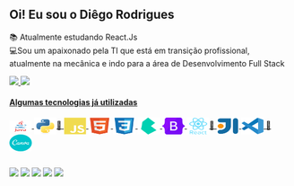 ## Oi! Eu sou o Diêgo Rodrigues
📚 Atualmente estudando React.Js <br>
💻Sou um apaixonado pela TI que está em transição profissional, atualmente na mecânica e indo para a área de Desenvolvimento Full Stack

<div>
  <a href="https://github.com/diegorofe">
  <img height="180em" src="https://github-readme-stats.vercel.app/api?username=diegorofe&show_icons=true&theme=white&include_all_commits=true&count_private=true"/>
  <img height="180em" src="https://github-readme-stats.vercel.app/api/top-langs/?username=diegorofe&layout=compact&langs_count=7&theme=white"/>
</div>
 
  #### Algumas tecnologias já utilizadas 
<div style="display: inline_block">
   <img align="center" alt="Diego-Java" height="20" width="40"   src="https://github.com/devicons/devicon/blob/master/icons/java/java-original-wordmark.svg">  
    <img align="center" alt="Diego-Python" height="30" width="40" src="https://raw.githubusercontent.com/devicons/devicon/master/icons/python/python-original.svg">🔸
      <img align="center" alt="Diego-Js" height="30" width="40" src="https://raw.githubusercontent.com/devicons/devicon/master/icons/javascript/javascript-plain.svg">
  <img align="center" alt="Diego-HTML" height="30" width="40" src="https://raw.githubusercontent.com/devicons/devicon/master/icons/html5/html5-original.svg">
  <img align="center" alt="Diego-CSS" height="30" width="40" src="https://raw.githubusercontent.com/devicons/devicon/master/icons/css3/css3-original.svg">
   <img align="center" alt="Diego-CSS" height="30" width="40" src="https://github.com/devicons/devicon/blob/master/icons/bulma/bulma-plain.svg">
    <img align="center" alt="Diego-Bootstrap" height="30" width="40" src="https://github.com/devicons/devicon/blob/master/icons/bootstrap/bootstrap-original.svg">
  <img align="center" alt="Diego-Bootstrap" height="30" width="40" src="https://github.com/devicons/devicon/blob/master/icons/react/react-original-wordmark.svg">🔸
      <img align="center" alt="Diego-InteliJ" height="30" width="40" src="https://github.com/devicons/devicon/blob/master/icons/intellij/intellij-original.svg">
  <img align="center" alt="Diego-Vscode" height="30" width="40" src="https://github.com/devicons/devicon/blob/master/icons/vscode/vscode-original.svg"> 🔸
  <img align="center" alt="Diego-Canva" height="30" width="40" src="https://github.com/devicons/devicon/blob/master/icons/canva/canva-original.svg">



  


   
</div>

  
 ##

<div>
  <a href="https://www.instagram.com/diego_rofe/" target="_blank"><img src="https://img.shields.io/badge/-Instagram-%23E4405F?style=for-the-badge&logo=instagram&logoColor=white" target="_blank"></a>
  <a href="https://discord.com/channels/@me" target="_blank"><img src="https://img.shields.io/badge/Discord-7289DA?style=for-the-badge&logo=discord&logoColor=white" target="_blank"></a> 
  <a href = "mailto:diegorf55@gmail.com"><img src="https://img.shields.io/badge/-Gmail-%23333?style=for-the-badge&logo=gmail&logoColor=white" target="_blank"></a>
  <a href="https://www.linkedin.com/in/di%C3%AAgo-rodrigues-4a66b239/" target="_blank"><img src="https://img.shields.io/badge/-LinkedIn-%230077B5?style=for-the-badge&logo=linkedin&logoColor=white" target="_blank"></a>
    <a href="https://api.whatsapp.com/send?phone=5581997183753&text=Ol%C3%A1%20Di%C3%AAgo!" target="_blank"><img src="https://img.shields.io/badge/WhatsApp-25D366?style=for-the-badge&logo=whatsapp&logoColor=white" target="_blank"></a>
  

</div>
